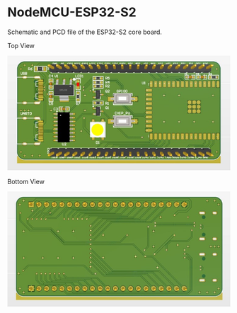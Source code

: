# NodeMCU-ESP32-S2
Schematic and PCD file of the ESP32-S2 core board.

Top View

![image](https://github.com/clicheeeeee/NodeMCU-ESP32-S2/raw/master/Top.jpg)

Bottom View

![image](https://github.com/clicheeeeee/NodeMCU-ESP32-S2/raw/master/Btm.jpg)
